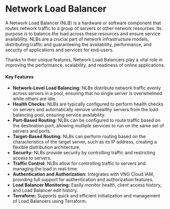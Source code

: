 # Network Load Balancer

A Network Load Balancer (NLB) is a hardware or software component that routes network traffic to a group of servers or other network resources. Its purpose is to balance the load across these resources and ensure service availability. NLBs are a crucial part of network infrastructure models, distributing traffic and guaranteeing the availability, performance, and security of applications and services for end-users.

Thanks to their unique features, Network Load Balancers play a vital role in improving the performance, scalability, and readiness of online applications.

#### Key Features

* **Network-Level Load Balancing:** NLBs distribute network traffic evenly across servers in a pool, ensuring that no single server is overwhelmed while others are idle.
* **Health Checks:** NLBs are typically configured to perform health checks on servers and automatically remove unhealthy servers from the load balancing pool, ensuring service availability.
* **Port-Based Routing:** NLBs can be configured to route traffic based on the destination port, allowing multiple services to run on the same set of servers and ports.
* **Target-Based Routing:** NLBs can perform routing based on the characteristics of the target server, such as its IP address, creating a flexible distribution architecture.
* **Security:** NLBs provide security by controlling traffic and restricting access to servers.
* **Traffic Control:** NLBs allow for controlling traffic to servers and managing the load in real-time.
* **Authentication and Authorization:** Integrates with VNG Cloud IAM, providing full support for authentication and authorization features.
* **Load Balancer Monitoring:** Easily monitor health, client access history, and Load Balancer edit history.
* **Terraform:** Supports quick and efficient initialization and management of Load Balancers using Terraform.
